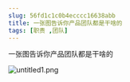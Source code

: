 ```yaml
---
slug: 56fd1c1c0b4ecccc16638abb
title: 一张图告诉你产品团队都是干啥的
tags: [职责 ,团队]
---
```


一张图告诉你产品团队都是干啥的


![untitled1.png](http:https://static.gaoqixhb.com/FuE_IlVghsdDIy65rzpgdhL1vkJ7)
